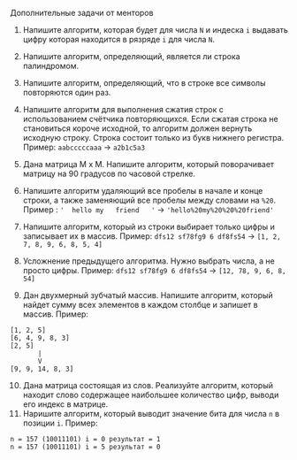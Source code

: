 Дополнительные задачи от менторов

1.  Напишите алгоритм, которая будет для числа ```N``` и индеска ```i``` выдавать цифру которая находится в рязряде ```i``` для числа ```N```.

2.  Напишите алгоритм, определяющий, является ли строка палиндромом.

3.  Напишите алгоритм, определяющий, что в строке все символы повторяются один раз.

4.  Напишите алгоритм для выполнения сжатия строк с использованием счётчика повторяющихся. Если сжатая строка не становиться короче исходной, то алгоритм должен вернуть исходную строку. Строка состоит только из букв нижнего регистра.
Пример: ```aabcccccaaa``` -> ```a2b1c5a3```

5.  Дана матрица M x M. Напишите алгоритм, который поворачивает матрицу на 90 градусов по часовой стрелке.

6.  Напишите алгоритм удаляющий все пробелы в начале и конце строки, а также заменяющий все пробелы между словами на ```%20```. 
Пример : ```'  hello my   friend   '``` ->  ```'hello%20my%20%20%20friend'```

7. Напишите алгоритм, который из строки выбирает только цифры и записывает их в массив.
Пример: ```dfs12 sf78fg9 6 df8fs54``` -> ```[1, 2, 7, 8, 9, 6, 8, 5, 4]```

8. Усложнение предыдущего алгоритма. Нужно выбрать числа, а не просто цифры. Пример: ```dfs12 sf78fg9 6 df8fs54``` -> ```[12, 78, 9, 6, 8, 54]```

9. Дан двухмерный зубчатый массив. Напишите алгоритм, который найдет сумму всех элементов в каждом столбце и запишет в массив. Пример:

```
[1, 2, 5]
[6, 4, 9, 8, 3]
[2, 5]
       |
       V
[9, 9, 14, 8, 3]       
```

10. Дана матрица состоящая из слов. Реализуйте алгоритм, который находит слово содержащее наибольшее количество цифр, выводи его индекс в матрице.
11. Наришите алгоритм, который выводит значение бита для числа ```n``` в позиции ```i```. 
Пример: 

```
n = 157 (10011101) i = 0 результат = 1
n = 157 (10011101) i = 5 результат = 0
```
